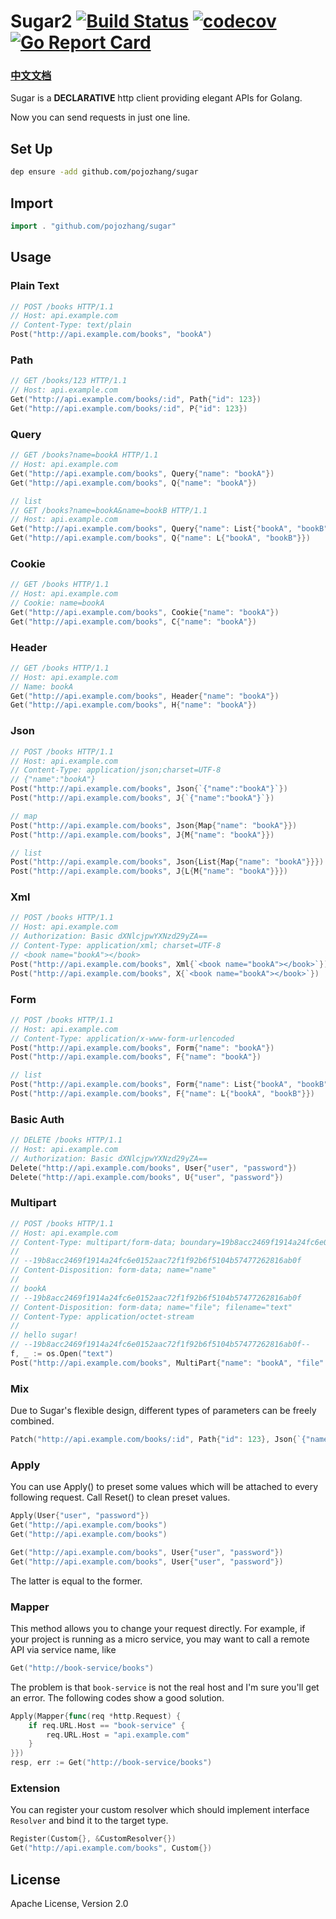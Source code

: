 # Sugar2 [![Build Status](https://travis-ci.org/pojozhang/svg?branch=v2)](https://travis-ci.org/pojozhang/sugar) [![codecov](https://codecov.io/gh/pojozhang/sugar/branch/master/graph/badge.svg)](https://codecov.io/gh/pojozhang/sugar) [![Go Report Card](https://goreportcard.com/badge/github.com/pojozhang/sugar)](https://goreportcard.com/report/github.com/pojozhang/sugar)

### [中文文档](http://www.jianshu.com/p/7ca4fa63460b)

Sugar is a **DECLARATIVE** http client providing elegant APIs for Golang.

Now you can send requests in just one line.


## Set Up
```bash
dep ensure -add github.com/pojozhang/sugar
```

## Import
```go
import . "github.com/pojozhang/sugar"
```

## Usage

### Plain Text
```go
// POST /books HTTP/1.1
// Host: api.example.com
// Content-Type: text/plain
Post("http://api.example.com/books", "bookA")
```

### Path
```go
// GET /books/123 HTTP/1.1
// Host: api.example.com
Get("http://api.example.com/books/:id", Path{"id": 123})
Get("http://api.example.com/books/:id", P{"id": 123})
```

### Query
```go
// GET /books?name=bookA HTTP/1.1
// Host: api.example.com
Get("http://api.example.com/books", Query{"name": "bookA"})
Get("http://api.example.com/books", Q{"name": "bookA"})

// list
// GET /books?name=bookA&name=bookB HTTP/1.1
// Host: api.example.com
Get("http://api.example.com/books", Query{"name": List{"bookA", "bookB"}})
Get("http://api.example.com/books", Q{"name": L{"bookA", "bookB"}})
```

### Cookie
```go
// GET /books HTTP/1.1
// Host: api.example.com
// Cookie: name=bookA
Get("http://api.example.com/books", Cookie{"name": "bookA"})
Get("http://api.example.com/books", C{"name": "bookA"})
```

### Header
```go
// GET /books HTTP/1.1
// Host: api.example.com
// Name: bookA
Get("http://api.example.com/books", Header{"name": "bookA"})
Get("http://api.example.com/books", H{"name": "bookA"})
```

### Json
```go
// POST /books HTTP/1.1
// Host: api.example.com
// Content-Type: application/json;charset=UTF-8
// {"name":"bookA"}
Post("http://api.example.com/books", Json{`{"name":"bookA"}`})
Post("http://api.example.com/books", J{`{"name":"bookA"}`})

// map
Post("http://api.example.com/books", Json{Map{"name": "bookA"}})
Post("http://api.example.com/books", J{M{"name": "bookA"}})

// list
Post("http://api.example.com/books", Json{List{Map{"name": "bookA"}}})
Post("http://api.example.com/books", J{L{M{"name": "bookA"}}})
```

### Xml
```go
// POST /books HTTP/1.1
// Host: api.example.com
// Authorization: Basic dXNlcjpwYXNzd29yZA==
// Content-Type: application/xml; charset=UTF-8
// <book name="bookA"></book>
Post("http://api.example.com/books", Xml{`<book name="bookA"></book>`})
Post("http://api.example.com/books", X{`<book name="bookA"></book>`})
```

### Form
```go
// POST /books HTTP/1.1
// Host: api.example.com
// Content-Type: application/x-www-form-urlencoded
Post("http://api.example.com/books", Form{"name": "bookA"})
Post("http://api.example.com/books", F{"name": "bookA"})

// list
Post("http://api.example.com/books", Form{"name": List{"bookA", "bookB"}})
Post("http://api.example.com/books", F{"name": L{"bookA", "bookB"}})
```

### Basic Auth
```go
// DELETE /books HTTP/1.1
// Host: api.example.com
// Authorization: Basic dXNlcjpwYXNzd29yZA==
Delete("http://api.example.com/books", User{"user", "password"})
Delete("http://api.example.com/books", U{"user", "password"})
```

### Multipart
```go
// POST /books HTTP/1.1
// Host: api.example.com
// Content-Type: multipart/form-data; boundary=19b8acc2469f1914a24fc6e0152aac72f1f92b6f5104b57477262816ab0f
//
// --19b8acc2469f1914a24fc6e0152aac72f1f92b6f5104b57477262816ab0f
// Content-Disposition: form-data; name="name"
//
// bookA
// --19b8acc2469f1914a24fc6e0152aac72f1f92b6f5104b57477262816ab0f
// Content-Disposition: form-data; name="file"; filename="text"
// Content-Type: application/octet-stream
//
// hello sugar!
// --19b8acc2469f1914a24fc6e0152aac72f1f92b6f5104b57477262816ab0f--
f, _ := os.Open("text")
Post("http://api.example.com/books", MultiPart{"name": "bookA", "file": f})
```

### Mix
Due to Sugar's flexible design, different types of parameters can be freely combined.

```go
Patch("http://api.example.com/books/:id", Path{"id": 123}, Json{`{"name":"bookA"}`}, User{"user", "password"})
```

### Apply
You can use Apply() to preset some values which will be attached to every following request. Call Reset() to clean preset values.

```go
Apply(User{"user", "password"})
Get("http://api.example.com/books")
Get("http://api.example.com/books")
```
```go
Get("http://api.example.com/books", User{"user", "password"})
Get("http://api.example.com/books", User{"user", "password"})
```
The latter is equal to the former.

### Mapper
This method allows you to change your request directly.
For example, if your project is running as a micro service, you may want to call a remote API via service name, like
```go
Get("http://book-service/books")
```

The problem is that `book-service` is not the real host and I'm sure you'll get an error.
The following codes show a good solution.
```go
Apply(Mapper{func(req *http.Request) {
    if req.URL.Host == "book-service" {
        req.URL.Host = "api.example.com"
    }
}})
resp, err := Get("http://book-service/books")
```

### Extension
You can register your custom resolver which should implement interface `Resolver` and bind it to the target type.  
```go
Register(Custom{}, &CustomResolver{})
Get("http://api.example.com/books", Custom{})
```

## License
Apache License, Version 2.0
